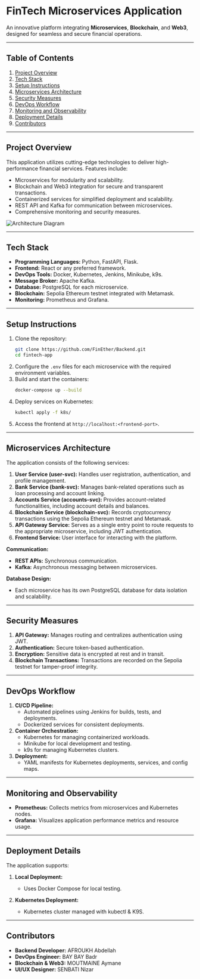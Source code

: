 # FinTech Microservices Application

An innovative platform integrating **Microservices**, **Blockchain**, and **Web3**, designed for seamless and secure financial operations.

---

## Table of Contents

1. [Project Overview](#project-overview)
2. [Tech Stack](#tech-stack)
3. [Setup Instructions](#setup-instructions)
4. [Microservices Architecture](#microservices-architecture)
5. [Security Measures](#security-measures)
6. [DevOps Workflow](#devops-workflow)
7. [Monitoring and Observability](#monitoring-and-observability)
8. [Deployment Details](#deployment-details)
9. [Contributors](#contributors)

---

## Project Overview

This application utilizes cutting-edge technologies to deliver high-performance financial services. Features include:

- Microservices for modularity and scalability.
- Blockchain and Web3 integration for secure and transparent transactions.
- Containerized services for simplified deployment and scalability.
- REST API and Kafka for communication between microservices.
- Comprehensive monitoring and security measures.

![Architecture Diagram](../Architecture.png "System Architecture")

---

## Tech Stack

- **Programming Languages:** Python, FastAPI, Flask.
- **Frontend:** React or any preferred framework.
- **DevOps Tools:** Docker, Kubernetes, Jenkins, Minikube, k9s.
- **Message Broker:** Apache Kafka.
- **Database:** PostgreSQL for each microservice.
- **Blockchain:** Sepolia Ethereum testnet integrated with Metamask.
- **Monitoring:** Prometheus and Grafana.

---

## Setup Instructions

1. Clone the repository:
   ```bash
   git clone https://github.com/FinEther/Backend.git
   cd fintech-app
   ```
2. Configure the `.env` files for each microservice with the required environment variables.
3. Build and start the containers:
   ```bash
   docker-compose up --build
   ```
4. Deploy services on Kubernetes:
   ```bash
   kubectl apply -f k8s/
   ```
5. Access the frontend at `http://localhost:<frontend-port>`.

---

## Microservices Architecture

The application consists of the following services:

1. **User Service (user-svc):** Handles user registration, authentication, and profile management.
2. **Bank Service (bank-svc):** Manages bank-related operations such as loan processing and account linking.
3. **Accounts Service (accounts-svc):** Provides account-related functionalities, including account details and balances.
4. **Blockchain Service (blockchain-svc):** Records cryptocurrency transactions using the Sepolia Ethereum testnet and Metamask.
5. **API Gateway Service:** Serves as a single entry point to route requests to the appropriate microservice, including JWT authentication.
6. **Frontend Service:** User interface for interacting with the platform.

**Communication:**

- **REST APIs:** Synchronous communication.
- **Kafka:** Asynchronous messaging between microservices.

**Database Design:**

- Each microservice has its own PostgreSQL database for data isolation and scalability.

---

## Security Measures

1. **API Gateway:** Manages routing and centralizes authentication using JWT.
2. **Authentication:** Secure token-based authentication.
3. **Encryption:** Sensitive data is encrypted at rest and in transit.
4. **Blockchain Transactions:** Transactions are recorded on the Sepolia testnet for tamper-proof integrity.

---

## DevOps Workflow

1. **CI/CD Pipeline:**
   - Automated pipelines using Jenkins for builds, tests, and deployments.
   - Dockerized services for consistent deployments.
2. **Container Orchestration:**
   - Kubernetes for managing containerized workloads.
   - Minikube for local development and testing.
   - k9s for managing Kubernetes clusters.
3. **Deployment:**
   - YAML manifests for Kubernetes deployments, services, and config maps.

---

## Monitoring and Observability

- **Prometheus:** Collects metrics from microservices and Kubernetes nodes.
- **Grafana:** Visualizes application performance metrics and resource usage.

---

## Deployment Details

The application supports:

1. **Local Deployment:**

   - Uses Docker Compose for local testing.

2. **Kubernetes Deployment:**
   - Kubernetes cluster managed with kubectl & K9S.

---

## Contributors

- **Backend Developer:** AFROUKH Abdellah
- **DevOps Engineer:** BAY BAY Badr
- **Blockchain & Web3:** MOUTMAINE Aymane
- **UI/UX Designer:** SENBATI Nizar
